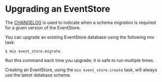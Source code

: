 # Upgrading an EventStore

The [CHANGELOG](https://github.com/slashdotdash/eventstore/blob/master/CHANGELOG.md) is used to indicate when a schema migration is required for a given version of the EventStore.

You can upgrade an existing EventStore database using the following mix task:

```console
$ mix event_store.migrate
```

Run this command each time you upgrade; it is safe to run multiple times.

Creating an EventStore, using the `mix event_store.create` task, will always use the latest database schema.
